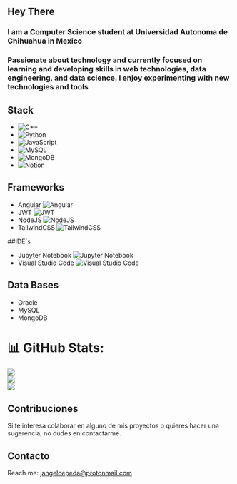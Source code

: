 ## Hey There
### I am a Computer Science student at Universidad Autonoma de Chihuahua in Mexico
### Passionate about technology and currently focused on learning and developing skills in web technologies, data engineering, and data science. I enjoy experimenting with new technologies and tools
## Stack

- ![C++](https://img.shields.io/badge/c++-%2300599C.svg?style=for-the-badge&logo=c%2B%2B&logoColor=white) 
- ![Python](https://img.shields.io/badge/python-3670A0?style=for-the-badge&logo=python&logoColor=ffdd54) 
- ![JavaScript](https://img.shields.io/badge/javascript-%23323330.svg?style=for-the-badge&logo=javascript&logoColor=%23F7DF1E)
- ![MySQL](https://img.shields.io/badge/mysql-%2300f.svg?style=for-the-badge&logo=mysql&logoColor=white)
- ![MongoDB](https://img.shields.io/badge/MongoDB-%234ea94b.svg?style=for-the-badge&logo=mongodb&logoColor=white) 
- ![Notion](https://img.shields.io/badge/Notion-%23000000.svg?style=for-the-badge&logo=notion&logoColor=white)

## Frameworks

- Angular ![Angular](https://img.shields.io/badge/angular-%23DD0031.svg?style=for-the-badge&logo=angular&logoColor=white)
- JWT ![JWT](https://img.shields.io/badge/JWT-black?style=for-the-badge&logo=JSON%20web%20tokens)
- NodeJS ![NodeJS](https://img.shields.io/badge/node.js-6DA55F?style=for-the-badge&logo=node.js&logoColor=white)
- TailwindCSS 	![TailwindCSS](https://img.shields.io/badge/tailwindcss-%2338B2AC.svg?style=for-the-badge&logo=tailwind-css&logoColor=white)

##IDE´s
- Jupyter Notebook 	![Jupyter Notebook](https://img.shields.io/badge/jupyter-%23FA0F00.svg?style=for-the-badge&logo=jupyter&logoColor=white)
- Visual Studio Code ![Visual Studio Code](https://img.shields.io/badge/Visual%20Studio%20Code-0078d7.svg?style=for-the-badge&logo=visual-studio-code&logoColor=white)
## Data Bases

- Oracle
- MySQL
- MongoDB


# 📊 GitHub Stats:
![](https://github-readme-stats.vercel.app/api?username=Juan-Angel-Cepeda&theme=monokai&hide_border=false&include_all_commits=false&count_private=false)<br/>
![](https://github-readme-streak-stats.herokuapp.com/?user=Juan-Angel-Cepeda&theme=monokai&hide_border=false)<br/>
![](https://github-readme-stats.vercel.app/api/top-langs/?username=Juan-Angel-Cepeda&theme=monokai&hide_border=false&include_all_commits=false&count_private=false&layout=compact)

## Contribuciones

Si te interesa colaborar en alguno de mis proyectos o quieres hacer una sugerencia, no dudes en contactarme.

## Contacto

Reach me: jangelcepeda@protonmail.com
